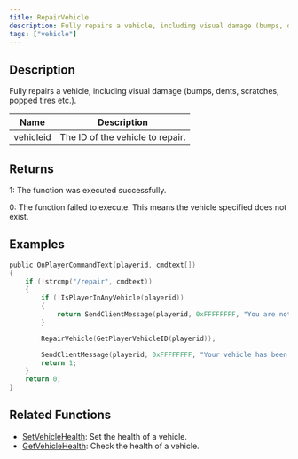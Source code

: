 ```yaml
---
title: RepairVehicle
description: Fully repairs a vehicle, including visual damage (bumps, dents, scratches, popped tires etc.
tags: ["vehicle"]
---
```


<VersionWarn version='SA-MP 0.3a' />

## Description

Fully repairs a vehicle, including visual damage (bumps, dents, scratches, popped tires etc.).

| Name      | Description                      |
| --------- | -------------------------------- |
| vehicleid | The ID of the vehicle to repair. |

## Returns

1: The function was executed successfully.

0: The function failed to execute. This means the vehicle specified does not exist.

## Examples

```c
public OnPlayerCommandText(playerid, cmdtext[])
{
    if (!strcmp("/repair", cmdtext))
    {
        if (!IsPlayerInAnyVehicle(playerid))
        {
            return SendClientMessage(playerid, 0xFFFFFFFF, "You are not in a vehicle!");
        }

        RepairVehicle(GetPlayerVehicleID(playerid));

        SendClientMessage(playerid, 0xFFFFFFFF, "Your vehicle has been repaired!");
        return 1;
    }
    return 0;
}
```

## Related Functions

- [SetVehicleHealth](SetVehicleHealth): Set the health of a vehicle.
- [GetVehicleHealth](GetVehicleHealth): Check the health of a vehicle.

